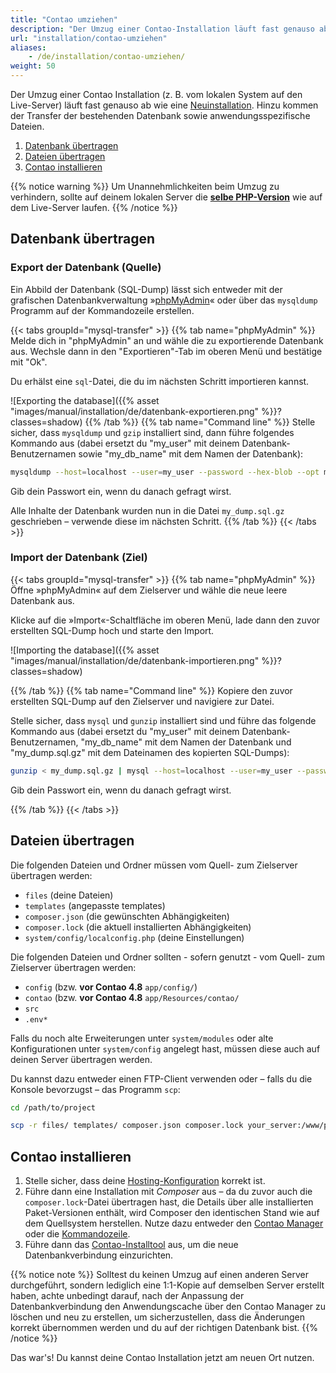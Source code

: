 ```yaml
---
title: "Contao umziehen"
description: "Der Umzug einer Contao-Installation läuft fast genauso ab wie eine Neuinstallation."
url: "installation/contao-umziehen"
aliases:
    - /de/installation/contao-umziehen/
weight: 50
---
```


Der Umzug einer Contao Installation (z.&nbsp;B. vom lokalen System auf den Live-Server) läuft fast genauso ab wie eine
[Neuinstallation](../contao-installieren/). Hinzu kommen der Transfer der bestehenden Datenbank sowie anwendungsspezifische
Dateien.

1. [Datenbank übertragen](#datenbank-übertragen)
2. [Dateien übertragen](#dateien-übertragen)
3. [Contao installieren](#contao-installieren)

{{% notice warning %}}
Um Unannehmlichkeiten beim Umzug zu verhindern, sollte auf deinem lokalen Server die 
**[selbe PHP-Version](../systemvoraussetzungen/#mindestanforderungen-an-php)** wie auf dem Live-Server laufen.
{{% /notice %}}


## Datenbank übertragen
### Export der Datenbank (Quelle)
Ein Abbild der Datenbank (SQL-Dump) lässt sich entweder mit der grafischen Datenbankverwaltung »[phpMyAdmin](https://www.phpmyadmin.net/)« 
oder über das `mysqldump` Programm auf der Kommandozeile erstellen.

{{< tabs groupId="mysql-transfer" >}}
{{% tab name="phpMyAdmin" %}}
Melde dich in "phpMyAdmin" an und wähle die zu exportierende Datenbank aus. Wechsle dann in den "Exportieren"-Tab im 
oberen Menü und bestätige mit "Ok".

Du erhälst eine `sql`-Datei, die du im nächsten Schritt importieren kannst.

![Exporting the database]({{% asset "images/manual/installation/de/datenbank-exportieren.png" %}}?classes=shadow)
{{% /tab %}}
{{% tab name="Command line" %}}
Stelle sicher, dass `mysqldump` und `gzip` installiert sind, dann führe folgendes Kommando aus (dabei ersetzt du 
"my_user" mit deinem Datenbank-Benutzernamen sowie "my_db_name" mit dem Namen der Datenbank):

```bash
mysqldump --host=localhost --user=my_user --password --hex-blob --opt my_db_name | gzip -c > my_dump.sql.gz
```

Gib dein Passwort ein, wenn du danach gefragt wirst.

Alle Inhalte der Datenbank wurden nun in die Datei `my_dump.sql.gz` geschrieben – verwende diese im nächsten Schritt.
{{% /tab %}}
{{< /tabs >}}


### Import der Datenbank (Ziel)
{{< tabs groupId="mysql-transfer" >}}
{{% tab name="phpMyAdmin" %}}
Öffne »phpMyAdmin« auf dem Zielserver und wähle die neue leere Datenbank aus.

Klicke auf die »Import«-Schaltfläche im oberen Menü, lade dann den zuvor erstellten SQL-Dump hoch und starte den Import.

![Importing the database]({{% asset "images/manual/installation/de/datenbank-importieren.png" %}}?classes=shadow)

{{% /tab %}}
{{% tab name="Command line" %}}
Kopiere den zuvor erstellten SQL-Dump auf den Zielserver und navigiere zur Datei. 

Stelle sicher, dass `mysql` und `gunzip` installiert sind und führe das folgende Kommando aus (dabei ersetzt du 
"my_user" mit deinem Datenbank-Benutzernamen, "my_db_name" mit dem Namen der Datenbank und "my_dump.sql.gz" mit dem
Dateinamen des kopierten SQL-Dumps):

```bash
gunzip < my_dump.sql.gz | mysql --host=localhost --user=my_user --password my_db_name
```

Gib dein Passwort ein, wenn du danach gefragt wirst.

{{% /tab %}}
{{< /tabs >}}


## Dateien übertragen
Die folgenden Dateien und Ordner müssen vom Quell- zum Zielserver übertragen werden:

- `files`                           (deine Dateien)
- `templates`                       (angepasste templates)
- `composer.json`                   (die gewünschten Abhängigkeiten)
- `composer.lock`                   (die aktuell installierten Abhängigkeiten)
- `system/config/localconfig.php`   (deine Einstellungen)

Die folgenden Dateien und Ordner sollten - sofern genutzt - vom Quell- zum Zielserver übertragen werden:

- `config`  (bzw. **vor Contao 4.8** `app/config/`)         
- `contao`  (bzw. **vor Contao 4.8** `app/Resources/contao/`
- `src`
- `.env*`

Falls du noch alte Erweiterungen unter `system/modules` oder alte Konfigurationen unter `system/config` angelegt hast, müssen diese auch auf deinen Server übertragen werden.

Du kannst dazu entweder einen FTP-Client verwenden oder – falls du die Konsole bevorzugst – das Programm `scp`:

```bash
cd /path/to/project

scp -r files/ templates/ composer.json composer.lock your_server:/www/project/
```

## Contao installieren

1. Stelle sicher, dass deine  [Hosting-Konfiguration](../contao-installieren/#hosting-konfiguration) korrekt ist.
2. Führe dann eine Installation mit *Composer* aus – da du zuvor auch die `composer.lock`-Datei übertragen hast, die
   Details über alle installierten Paket-Versionen enthält, wird Composer den identischen Stand wie auf dem Quellsystem
   herstellen.
   Nutze dazu entweder den [Contao Manager](../contao-installieren/#installation-mit-dem-contao-manager) oder die [Kommandozeile](../contao-installieren/#installation-ueber-die-kommandozeile).
3. Führe dann das [Contao-Installtool](../contao-installtool) aus, um die neue Datenbankverbindung einzurichten.

{{% notice note %}}
Solltest du keinen Umzug auf einen anderen Server durchgeführt, sondern lediglich eine 1:1-Kopie auf demselben Server erstellt haben, achte unbedingt darauf, nach der Anpassung der Datenbankverbindung den Anwendungscache über den Contao Manager zu löschen und neu zu erstellen, um sicherzustellen, dass die Änderungen korrekt übernommen werden und du auf der richtigen Datenbank bist.
{{% /notice %}}

Das war's! Du kannst deine Contao Installation jetzt am neuen Ort nutzen. 
